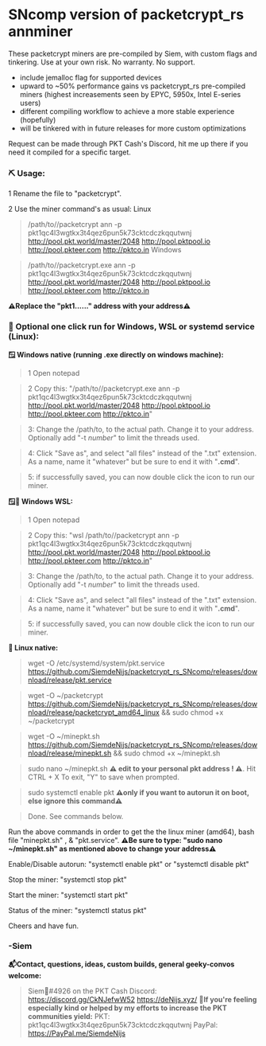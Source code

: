 # SNcomp version of packetcrypt_rs annminer
These packetcrypt miners are pre-compiled by Siem, with custom flags and tinkering. Use at your own risk. 
No warranty. No support.

* include jemalloc flag for supported devices
* upward to ~50% performance gains vs packetcrypt_rs pre-compiled miners
(highest increasements seen by EPYC, 5950x, Intel E-series users)
* different compiling workflow to achieve a more stable experience (hopefully)
* will be tinkered with in future releases for more custom optimizations

Request can be made through PKT Cash's Discord, hit me up there if you need it compiled for a specific target.

### ⛏️ Usage:
1 Rename the file to "packetcrypt".

2 Use the miner command's as usual:
Linux
> /path/to//packetcrypt ann -p pkt1qc4l3wgtkx3t4qez6pun5k73cktcdczkqqutwnj http://pool.pkt.world/master/2048 http://pool.pktpool.io http://pool.pkteer.com http://pktco.in
Windows

> /path/to//packetcrypt.exe ann -p pkt1qc4l3wgtkx3t4qez6pun5k73cktcdczkqqutwnj http://pool.pkt.world/master/2048 http://pool.pktpool.io http://pool.pkteer.com http://pktco.in

**⚠️Replace the "pkt1......" address with your address⚠️**

### 👾 Optional one click run for Windows, WSL or systemd service (Linux):

**🪟 Windows native (running .exe directly on windows machine):**

>  1 Open notepad

>  2 Copy this: "/path/to//packetcrypt.exe ann -p pkt1qc4l3wgtkx3t4qez6pun5k73cktcdczkqqutwnj http://pool.pkt.world/master/2048 http://pool.pktpool.io http://pool.pkteer.com http://pktco.in"

>  3: Change the /path/to, to the actual path. Change it to your address. Optionally add "-t *number*" to limit the threads used.

>  4: Click "Save as", and select "all files" instead of the ".txt" extension. As a name, name it "whatever" but be sure to end it with "**.cmd**".

>  5: if successfully saved, you can now double click the icon to run our miner.
 
**🪟🐧 Windows WSL:**

>  1 Open notepad

>  2 Copy this: "wsl /path/to//packetcrypt ann -p pkt1qc4l3wgtkx3t4qez6pun5k73cktcdczkqqutwnj http://pool.pkt.world/master/2048 http://pool.pktpool.io http://pool.pkteer.com http://pktco.in"

>  3: Change the /path/to, to the actual path. Change it to your address. Optionally add "-t *number*" to limit the threads used.

>  4: Click "Save as", and select "all files" instead of the ".txt" extension. As a name, name it "whatever" but be sure to end it with "**.cmd**".

>  5: if successfully saved, you can now double click the icon to run our miner.

**🐧 Linux native:**

> wget -O /etc/systemd/system/pkt.service https://github.com/SiemdeNijs/packetcrypt_rs_SNcomp/releases/download/release/pkt.service
 
> wget -O ~/packetcrypt https://github.com/SiemdeNijs/packetcrypt_rs_SNcomp/releases/download/release/packetcrypt_amd64_linux && sudo chmod +x ~/packetcrypt

> wget -O ~/minepkt.sh https://github.com/SiemdeNijs/packetcrypt_rs_SNcomp/releases/download/release/minepkt.sh && sudo chmod +x ~/minepkt.sh

> sudo nano ~/minepkt.sh **⚠️ edit to your personal pkt address ! ⚠️**. Hit CTRL + X To exit, "Y" to save when prompted.

> sudo systemctl enable pkt **⚠️only if you want to autorun it on boot, else ignore this command⚠️**

> Done. See commands below.

Run the above commands in order to get the the linux miner (amd64), bash file "minepkt.sh" , & "pkt.service".
**⚠️Be sure to type: "sudo nano ~/minepkt.sh" as mentioned above to change your address⚠️**

Enable/Disable autorun: "systemctl enable pkt" or "systemctl disable pkt"

Stop the miner: "systemctl stop pkt"

Start the miner: "systemctl start pkt"

Status of the miner: "systemctl status pkt"


Cheers and have fun.
### -Siem

**📬Contact, questions, ideas, custom builds, general geeky-convos welcome:** 
> Siem🌻#4926 on the PKT Cash Discord: https://discord.gg/CkNJefwW52
> https://deNijs.xyz/
**💝If you're feeling especially kind or helped by my efforts to increase the PKT communities yield:**
>PKT: pkt1qc4l3wgtkx3t4qez6pun5k73cktcdczkqqutwnj
>PayPal: https://PayPal.me/SiemdeNijs
